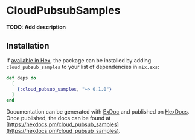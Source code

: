 # CloudPubsubSamples

**TODO: Add description**

## Installation

If [available in Hex](https://hex.pm/docs/publish), the package can be installed
by adding `cloud_pubsub_samples` to your list of dependencies in `mix.exs`:

```elixir
def deps do
  [
    {:cloud_pubsub_samples, "~> 0.1.0"}
  ]
end
```

Documentation can be generated with [ExDoc](https://github.com/elixir-lang/ex_doc)
and published on [HexDocs](https://hexdocs.pm). Once published, the docs can
be found at [https://hexdocs.pm/cloud_pubsub_samples](https://hexdocs.pm/cloud_pubsub_samples).

